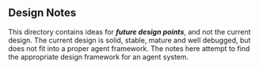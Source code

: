 Design Notes
------------
This directory contains ideas for ***future design points***, and not
the current design. The current design is solid, stable, mature and well
debugged, but does not fit into a proper agent framework. The notes
here attempt to find the appropriate design framework for an agent
system.
